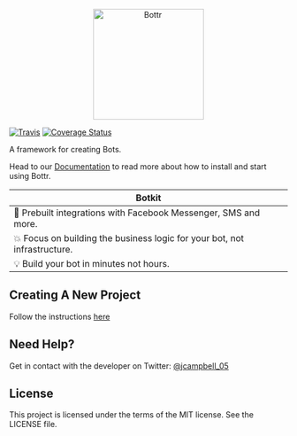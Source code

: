 <p align="center">
<img alt="Bottr" src="https://bottr.co/images/logo-d65664e2.png" height="200" />
</p>

[![Travis](https://img.shields.io/travis/Bottr-js/Bottr.svg?maxAge=2592000)](https://travis-ci.org/Bottr-js/Bottr) [![Coverage Status](https://coveralls.io/repos/github/Bottr-js/Bottr/badge.svg?branch=master)](https://coveralls.io/github/Bottr-js/Bottr?branch=master)

A framework for creating Bots.

Head to our [Documentation](https://bottr.co/docs.html) to read more about how to install and start using Bottr.

| Botkit        |
| ------------- |
| :rocket: Prebuilt integrations with Facebook Messenger, SMS and more. |
| :boom: Focus on building the business logic for your bot, not infrastructure. |
| :bulb: Build your bot in minutes not hours. |

## Creating A New Project

Follow the instructions [here](https://bottr.co/docs.html)

## Need Help?

Get in contact with the developer on Twitter: [@jcampbell_05](https://twitter.com/jcampbell_05)

## License

This project is licensed under the terms of the MIT license. See the LICENSE file.
